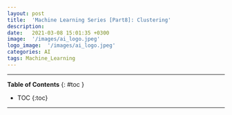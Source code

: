 ```yaml
---
layout: post
title:  'Machine Learning Series [Part8]: Clustering'
description: 
date:   2021-03-08 15:01:35 +0300
image:  '/images/ai_logo.jpeg'
logo_image:  '/images/ai_logo.jpeg'
categories: AI
tags: Machine_Learning
---
```

---

**Table of Contents**
{: #toc }
*  TOC
{:toc}

---
